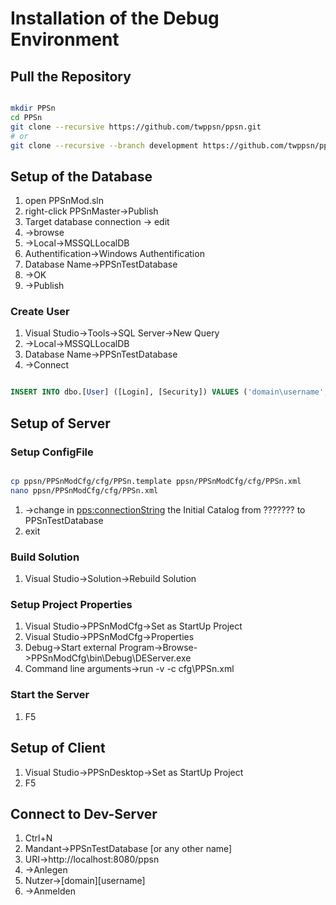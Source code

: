 # Installation of the Debug Environment
## Pull the Repository

``` bash

mkdir PPSn
cd PPSn
git clone --recursive https://github.com/twppsn/ppsn.git
# or
git clone --recursive --branch development https://github.com/twppsn/ppsn.git

```

## Setup of the Database

1. open PPSnMod.sln
1. right-click PPSnMaster->Publish
1. Target database connection -> edit
1. ->browse
1. ->Local->MSSQLLocalDB
1. Authentification->Windows Authentification
1. Database Name->PPSnTestDatabase
1. ->OK
1. ->Publish

### Create User

1. Visual Studio->Tools->SQL Server->New Query
1. ->Local->MSSQLLocalDB
1. Database Name->PPSnTestDatabase
1. ->Connect

``` sql

INSERT INTO dbo.[User] ([Login], [Security]) VALUES ('domain\username', 'desSys; Chef');

```

## Setup of Server

### Setup ConfigFile

``` bash

cp ppsn/PPSnModCfg/cfg/PPSn.template ppsn/PPSnModCfg/cfg/PPSn.xml
nano ppsn/PPSnModCfg/cfg/PPSn.xml

```

1. ->change in <pps:connectionString> the Initial Catalog from ??????? to PPSnTestDatabase
1. exit

### Build Solution

1. Visual Studio->Solution->Rebuild Solution

### Setup Project Properties

1. Visual Studio->PPSnModCfg->Set as StartUp Project
1. Visual Studio->PPSnModCfg->Properties
1. Debug->Start external Program->Browse->PPSnModCfg\bin\Debug\DEServer.exe
1. Command line arguments->run -v -c cfg\PPSn.xml

### Start the Server

1. F5

## Setup of Client

1. Visual Studio->PPSnDesktop->Set as StartUp Project
1. F5

## Connect to Dev-Server

1. Ctrl+N
1. Mandant->PPSnTestDatabase [or any other name]
1. URI->http://localhost:8080/ppsn
1. ->Anlegen
1. Nutzer->[domain]\[username]
1. ->Anmelden